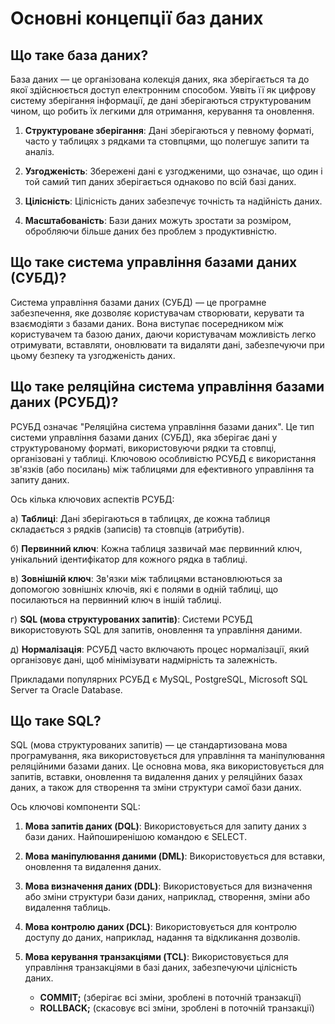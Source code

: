 

# Основні концепції баз даних

## Що таке база даних?

База даних — це організована колекція даних, яка зберігається та до якої здійснюється доступ електронним способом. 
Уявіть її як цифрову систему зберігання інформації, де дані зберігаються структурованим чином, що робить їх легкими для отримання, керування та оновлення.

1) **Структуроване зберігання**:
   Дані зберігаються у певному форматі, часто у таблицях з рядками та стовпцями, що полегшує запити та аналіз.

2) **Узгодженість**: 
   Збережені дані є узгодженими, що означає, що один і той самий тип даних зберігається однаково по всій базі даних.

3) **Цілісність**: 
   Цілісність даних забезпечує точність та надійність даних.

4) **Масштабованість**: 
   Бази даних можуть зростати за розміром, обробляючи більше даних без проблем з продуктивністю.

##  Що таке система управління базами даних (СУБД)?

Система управління базами даних (СУБД) — це програмне забезпечення, яке дозволяє користувачам створювати, керувати та взаємодіяти з базами даних. Вона виступає посередником між користувачем та базою даних, даючи користувачам можливість легко отримувати, вставляти, оновлювати та видаляти дані, забезпечуючи при цьому безпеку та узгодженість даних.

##  Що таке реляційна система управління базами даних (РСУБД)?

РСУБД означає "Реляційна система управління базами даних". Це тип системи управління базами даних (СУБД), яка зберігає дані у структурованому форматі, використовуючи рядки та стовпці, організовані у таблиці. Ключовою особливістю РСУБД є використання зв'язків (або посилань) між таблицями для ефективного управління та запиту даних.

Ось кілька ключових аспектів РСУБД:

а) **Таблиці**: 
   Дані зберігаються в таблицях, де кожна таблиця складається з рядків (записів) та стовпців (атрибутів).

б) **Первинний ключ**: 
   Кожна таблиця зазвичай має первинний ключ, унікальний ідентифікатор для кожного рядка в таблиці.

в) **Зовнішній ключ**: 
   Зв'язки між таблицями встановлюються за допомогою зовнішніх ключів, які є полями в одній таблиці, що посилаються на первинний ключ в іншій таблиці.

г) **SQL (мова структурованих запитів)**: 
   Системи РСУБД використовують SQL для запитів, оновлення та управління даними.

д) **Нормалізація**: 
   РСУБД часто включають процес нормалізації, який організовує дані, щоб мінімізувати надмірність та залежність.

Прикладами популярних РСУБД є MySQL, PostgreSQL, Microsoft SQL Server та Oracle Database.

##  Що таке SQL?

SQL (мова структурованих запитів) — це стандартизована мова програмування, яка використовується для управління та маніпулювання реляційними базами даних. Це основна мова, яка використовується для запитів, вставки, оновлення та видалення даних у реляційних базах даних, а також для створення та зміни структури самої бази даних.

Ось ключові компоненти SQL:

1) **Мова запитів даних (DQL)**: 
   Використовується для запиту даних з бази даних.
   Найпоширенішою командою є SELECT.

2) **Мова маніпулювання даними (DML)**: 
   Використовується для вставки, оновлення та видалення даних.

3) **Мова визначення даних (DDL)**: 
   Використовується для визначення або зміни структури бази даних, наприклад, створення, зміни або видалення таблиць.

4) **Мова контролю даних (DCL)**: 
   Використовується для контролю доступу до даних, наприклад, надання та відкликання дозволів.

5) **Мова керування транзакціями (TCL)**: 
   Використовується для управління транзакціями в базі даних, забезпечуючи цілісність даних.
   - **COMMIT;** (зберігає всі зміни, зроблені в поточній транзакції)
   - **ROLLBACK;** (скасовує всі зміни, зроблені в поточній транзакції)
